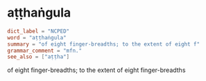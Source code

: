 # aṭṭhaṅgula

``` toml
dict_label = "NCPED"
word = "aṭṭhaṅgula"
summary = "of eight finger-breadths; to the extent of eight f"
grammar_comment = "mfn."
see_also = ["aṭṭha"]
```

of eight finger\-breadths; to the extent of eight finger\-breadths

